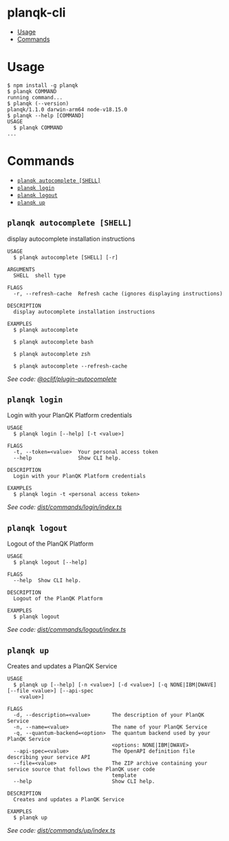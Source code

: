 planqk-cli
==========

<!-- toc -->
* [Usage](#usage)
* [Commands](#commands)
<!-- tocstop -->

# Usage

<!-- usage -->
```sh-session
$ npm install -g planqk
$ planqk COMMAND
running command...
$ planqk (--version)
planqk/1.1.0 darwin-arm64 node-v18.15.0
$ planqk --help [COMMAND]
USAGE
  $ planqk COMMAND
...
```
<!-- usagestop -->

# Commands

<!-- commands -->
* [`planqk autocomplete [SHELL]`](#planqk-autocomplete-shell)
* [`planqk login`](#planqk-login)
* [`planqk logout`](#planqk-logout)
* [`planqk up`](#planqk-up)

## `planqk autocomplete [SHELL]`

display autocomplete installation instructions

```
USAGE
  $ planqk autocomplete [SHELL] [-r]

ARGUMENTS
  SHELL  shell type

FLAGS
  -r, --refresh-cache  Refresh cache (ignores displaying instructions)

DESCRIPTION
  display autocomplete installation instructions

EXAMPLES
  $ planqk autocomplete

  $ planqk autocomplete bash

  $ planqk autocomplete zsh

  $ planqk autocomplete --refresh-cache
```

_See code: [@oclif/plugin-autocomplete](https://github.com/oclif/plugin-autocomplete/blob/v2.1.9/src/commands/autocomplete/index.ts)_

## `planqk login`

Login with your PlanQK Platform credentials

```
USAGE
  $ planqk login [--help] [-t <value>]

FLAGS
  -t, --token=<value>  Your personal access token
  --help               Show CLI help.

DESCRIPTION
  Login with your PlanQK Platform credentials

EXAMPLES
  $ planqk login -t <personal access token>
```

_See code: [dist/commands/login/index.ts](https://gitlab.com/StoneOne/planqk/planqk-cli/blob/v1.1.0/dist/commands/login/index.ts)_

## `planqk logout`

Logout of the PlanQK Platform

```
USAGE
  $ planqk logout [--help]

FLAGS
  --help  Show CLI help.

DESCRIPTION
  Logout of the PlanQK Platform

EXAMPLES
  $ planqk logout
```

_See code: [dist/commands/logout/index.ts](https://gitlab.com/StoneOne/planqk/planqk-cli/blob/v1.1.0/dist/commands/logout/index.ts)_

## `planqk up`

Creates and updates a PlanQK Service

```
USAGE
  $ planqk up [--help] [-n <value>] [-d <value>] [-q NONE|IBM|DWAVE] [--file <value>] [--api-spec
    <value>]

FLAGS
  -d, --description=<value>       The description of your PlanQK Service
  -n, --name=<value>              The name of your PlanQK Service
  -q, --quantum-backend=<option>  The quantum backend used by your PlanQK Service
                                  <options: NONE|IBM|DWAVE>
  --api-spec=<value>              The OpenAPI definition file describing your service API
  --file=<value>                  The ZIP archive containing your service source that follows the PlanQK user code
                                  template
  --help                          Show CLI help.

DESCRIPTION
  Creates and updates a PlanQK Service

EXAMPLES
  $ planqk up
```

_See code: [dist/commands/up/index.ts](https://gitlab.com/StoneOne/planqk/planqk-cli/blob/v1.0.0/dist/commands/up/index.ts)_
<!-- commandsstop -->
